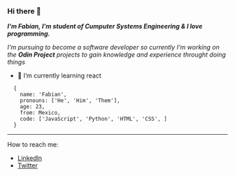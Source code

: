 ### Hi there 👋

***I'm Fabian, I'm student of Cumputer Systems Engineering & I love programming.***

*I'm pursuing to become a software developer so currently I'm working on the **Odin Project** projects to gain knowledge and experience throught doing things*


- 🌱 I’m currently learning react


```
  {
    name: 'Fabian',
    pronouns: ['He', 'Him', 'Them'], 
    age: 23,
    from: Mexico,
    code: ['JavaScript', 'Python', 'HTML', 'CSS', ]
  }
```

---
How to reach me:
* [Linkedln](https://www.linkedin.com/in/fabi%C3%A1n-hern%C3%A1ndez-garc%C3%ADa-44067920a/)
* [Twitter](https://twitter.com/Fbin29745791)
